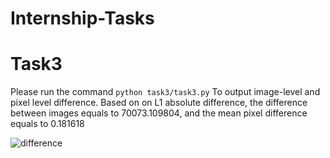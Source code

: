 # Internship-Tasks

# Task3
Please run the command ```python task3/task3.py``` To output image-level and pixel level difference. 
Based on on L1 absolute difference, the difference between images equals to 70073.109804, and the mean pixel difference equals to 0.181618


![difference](https://github.com/Elham-gh/Internship-Tasks/assets/76242088/9c58789a-5963-48a3-a213-f56b21699fd4)
